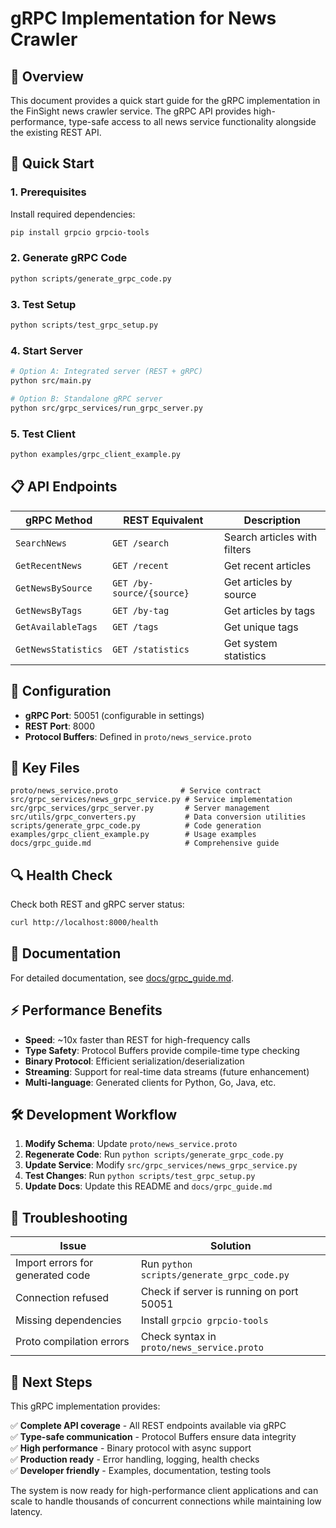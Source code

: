 # gRPC Implementation for News Crawler

## 🎯 Overview

This document provides a quick start guide for the gRPC implementation in the FinSight news crawler service. The gRPC API provides high-performance, type-safe access to all news service functionality alongside the existing REST API.

## 🚀 Quick Start

### 1. Prerequisites

Install required dependencies:

```bash
pip install grpcio grpcio-tools
```

### 2. Generate gRPC Code

```bash
python scripts/generate_grpc_code.py
```

### 3. Test Setup

```bash
python scripts/test_grpc_setup.py
```

### 4. Start Server

```bash
# Option A: Integrated server (REST + gRPC)
python src/main.py

# Option B: Standalone gRPC server
python src/grpc_services/run_grpc_server.py
```

### 5. Test Client

```bash
python examples/grpc_client_example.py
```

## 📋 API Endpoints

| gRPC Method         | REST Equivalent           | Description                  |
| ------------------- | ------------------------- | ---------------------------- |
| `SearchNews`        | `GET /search`             | Search articles with filters |
| `GetRecentNews`     | `GET /recent`             | Get recent articles          |
| `GetNewsBySource`   | `GET /by-source/{source}` | Get articles by source       |
| `GetNewsByTags`     | `GET /by-tag`             | Get articles by tags         |
| `GetAvailableTags`  | `GET /tags`               | Get unique tags              |
| `GetNewsStatistics` | `GET /statistics`         | Get system statistics        |

## 🔧 Configuration

- **gRPC Port**: 50051 (configurable in settings)
- **REST Port**: 8000
- **Protocol Buffers**: Defined in `proto/news_service.proto`

## 📁 Key Files

```plaintext
proto/news_service.proto              # Service contract
src/grpc_services/news_grpc_service.py # Service implementation
src/grpc_services/grpc_server.py       # Server management
src/utils/grpc_converters.py           # Data conversion utilities
scripts/generate_grpc_code.py          # Code generation
examples/grpc_client_example.py        # Usage examples
docs/grpc_guide.md                     # Comprehensive guide
```

## 🔍 Health Check

Check both REST and gRPC server status:

```bash
curl http://localhost:8000/health
```

## 📖 Documentation

For detailed documentation, see [docs/grpc_guide.md](docs/grpc_guide.md).

## ⚡ Performance Benefits

- **Speed**: ~10x faster than REST for high-frequency calls
- **Type Safety**: Protocol Buffers provide compile-time type checking
- **Binary Protocol**: Efficient serialization/deserialization
- **Streaming**: Support for real-time data streams (future enhancement)
- **Multi-language**: Generated clients for Python, Go, Java, etc.

## 🛠️ Development Workflow

1. **Modify Schema**: Update `proto/news_service.proto`
2. **Regenerate Code**: Run `python scripts/generate_grpc_code.py`
3. **Update Service**: Modify `src/grpc_services/news_grpc_service.py`
4. **Test Changes**: Run `python scripts/test_grpc_setup.py`
5. **Update Docs**: Update this README and `docs/grpc_guide.md`

## 🐛 Troubleshooting

| Issue                            | Solution                                   |
| -------------------------------- | ------------------------------------------ |
| Import errors for generated code | Run `python scripts/generate_grpc_code.py` |
| Connection refused               | Check if server is running on port 50051   |
| Missing dependencies             | Install `grpcio grpcio-tools`              |
| Proto compilation errors         | Check syntax in `proto/news_service.proto` |

## 🎯 Next Steps

This gRPC implementation provides:

✅ **Complete API coverage** - All REST endpoints available via gRPC  
✅ **Type-safe communication** - Protocol Buffers ensure data integrity  
✅ **High performance** - Binary protocol with async support  
✅ **Production ready** - Error handling, logging, health checks  
✅ **Developer friendly** - Examples, documentation, testing tools

The system is now ready for high-performance client applications and can scale to handle thousands of concurrent connections while maintaining low latency.
